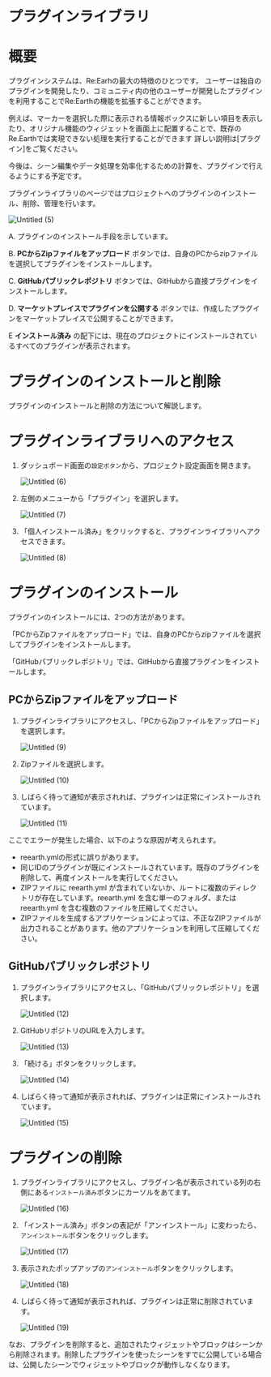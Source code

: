 # プラグインライブラリ

# 概要

プラグインシステムは、Re:Earhの最大の特徴のひとつです。
ユーザーは独自のプラグインを開発したり、コミュニティ内の他のユーザーが開発したプラグインを利用することでRe:Earthの機能を拡張することができます。

例えば、マーカーを選択した際に表示される情報ボックスに新しい項目を表示したり、オリジナル機能のウィジェットを画面上に配置することで、既存のRe.Earthでは実現できない処理を実行することができます
詳しい説明は[プラグイン]をご覧ください。

今後は、シーン編集やデータ処理を効率化するための計算を、プラグインで行えるようにする予定です。

プラグインライブラリのページではプロジェクトへのプラグインのインストール、削除、管理を行います。

![Untitled (5)](https://github.com/CS-eukarya/User-Manual-Japanese-/assets/154571156/5aa6cf8f-9b6b-44e6-8e09-4e6fb508f9b0)

A. プラグインのインストール手段を示しています。

B. **PCからZipファイルをアップロード** ボタンでは、自身のPCからzipファイルを選択してプラグインをインストールします。

C. **GitHubパブリックレポジトリ** ボタンでは、GitHubから直接プラグインをインストールします。

D. **マーケットプレイスでプラグインを公開する** ボタンでは、作成したプラグインをマーケットプレイスで公開することができます。

E **インストール済み** の配下には、現在のプロジェクトにインストールされているすべてのプラグインが表示されます。

# プラグインのインストールと削除

プラグインのインストールと削除の方法について解説します。

# プラグインライブラリへのアクセス

1. ダッシュボード画面の`設定ボタン`から、プロジェクト設定画面を開きます。
    
    ![Untitled (6)](https://github.com/CS-eukarya/User-Manual-Japanese-/assets/154571156/b49d903f-488a-4bf7-aec4-f84dfa649d78)
    
2. 左側のメニューから「プラグイン」を選択します。
    
    ![Untitled (7)](https://github.com/CS-eukarya/User-Manual-Japanese-/assets/154571156/fb7af732-7d3c-45aa-a2d4-369dc1efb71f)
    
3. 「個人インストール済み」をクリックすると、プラグインライブラリへアクセスできます。
    
    ![Untitled (8)](https://github.com/CS-eukarya/User-Manual-Japanese-/assets/154571156/30bc720d-a0dc-487f-b215-8ceb6d734614)
    

# プラグインのインストール

プラグインのインストールには、2つの方法があります。

「PCからZipファイルをアップロード」では、自身のPCからzipファイルを選択してプラグインをインストールします。

「GitHubパブリックレポジトリ」では、GitHubから直接プラグインをインストールします。

## PCからZipファイルをアップロード

1. プラグインライブラリにアクセスし、「PCからZipファイルをアップロード」を選択します。
    
    ![Untitled (9)](https://github.com/CS-eukarya/User-Manual-Japanese-/assets/154571156/ff9ca57b-bf7d-479c-ba88-cfa4c81408b7)

2. Zipファイルを選択します。
    
    ![Untitled (10)](https://github.com/CS-eukarya/User-Manual-Japanese-/assets/154571156/dd006d72-0f13-4db0-aef8-23a617cd8474)
    
3. しばらく待って通知が表示されれば、プラグインは正常にインストールされています。
    
    ![Untitled (11)](https://github.com/CS-eukarya/User-Manual-Japanese-/assets/154571156/108b2ff3-96eb-4b12-9b76-bed916f8e6c9)
    

ここでエラーが発生した場合、以下のような原因が考えられます。

- reearth.ymlの形式に誤りがあります。
- 同じIDのプラグインが既にインストールされています。既存のプラグインを削除して、再度インストールを実行してください。
- ZIPファイルに reearth.yml が含まれていないか、ルートに複数のディレクトリが存在しています。reearth.yml を含む単一のフォルダ、または reearth.yml を含む複数のファイルを圧縮してください。
- ZIPファイルを生成するアプリケーションによっては、不正なZIPファイルが出力されることがあります。他のアプリケーションを利用して圧縮してください。

## GitHubパブリックレポジトリ

1. プラグインライブラリにアクセスし、「GitHubパブリックレポジトリ」を選択します。
    
    ![Untitled (12)](https://github.com/CS-eukarya/User-Manual-Japanese-/assets/154571156/f6ec13e4-04df-4e9b-b488-df615ffc58e7)
    
2. GitHubリポジトリのURLを入力します。
    
    ![Untitled (13)](https://github.com/CS-eukarya/User-Manual-Japanese-/assets/154571156/baa8e164-864f-4b8c-b6db-f3e95f3073f6)
    
3. 「続ける」ボタンをクリックします。
    
    ![Untitled (14)](https://github.com/CS-eukarya/User-Manual-Japanese-/assets/154571156/66d2a50d-9a0d-4312-9ff9-679005a948cd)
    
4. しばらく待って通知が表示されれば、プラグインは正常にインストールされています。
    
    ![Untitled (15)](https://github.com/CS-eukarya/User-Manual-Japanese-/assets/154571156/acd7e844-cca3-4a9e-b7af-a7b259feea95)
    

# プラグインの削除

1. プラグインライブラリにアクセスし、プラグイン名が表示されている列の右側にある`インストール済み`ボタンにカーソルをあてます。
    
    ![Untitled (16)](https://github.com/CS-eukarya/User-Manual-Japanese-/assets/154571156/67e6475f-a5b3-4e5e-b052-f3240fcf4cf6)
    
2. 「インストール済み」ボタンの表記が「アンインストール」に変わったら、`アンインストール`ボタンをクリックします。
    
    ![Untitled (17)](https://github.com/CS-eukarya/User-Manual-Japanese-/assets/154571156/7d8209b6-a3cf-4ef4-b5f3-a3b4a38783ad)
    
3. 表示されたポップアップの`アンインストール`ボタンをクリックします。
    
    ![Untitled (18)](https://github.com/CS-eukarya/User-Manual-Japanese-/assets/154571156/ecc14550-5e4c-49bb-babb-c7dc7ed71cd8)

4. しばらく待って通知が表示されれば、プラグインは正常に削除されています。
    
    ![Untitled (19)](https://github.com/CS-eukarya/User-Manual-Japanese-/assets/154571156/973823b0-2c91-4dc0-b552-4a24d77c8927)
    

なお、プラグインを削除すると、追加されたウィジェットやブロックはシーンから削除されます。削除したプラグインを使ったシーンをすでに公開している場合は、公開したシーンでウィジェットやブロックが動作しなくなります。
    
